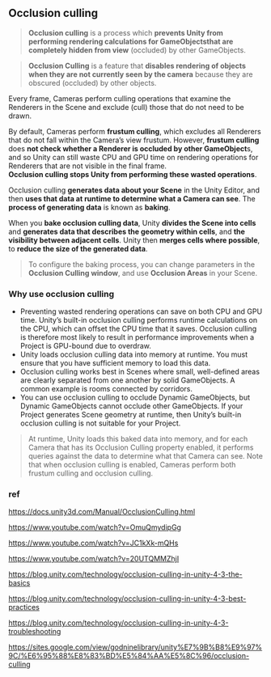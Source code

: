 ## Occlusion culling
> **Occlusion culling** is a process which **prevents Unity from performing rendering calculations for GameObjectsthat are completely hidden from view** (occluded) by other GameObjects.

> **Occlusion Culling** is a feature that **disables rendering of objects when they are not currently seen by the camera** because they are obscured (occluded) by other objects.


Every frame, Cameras
 perform culling operations that examine the Renderers in the Scene
 and exclude (cull) those that do not need to be drawn. 
 
 By default, Cameras perform **frustum culling**, which excludes all Renderers that do not fall within the Camera’s view frustum. However, **frustum culling** does **not check whether a Renderer is occluded by other GameObject**s, and so Unity can still waste CPU and GPU time on rendering operations for Renderers that are not visible in the final frame. \
**Occlusion culling stops Unity from performing these wasted operations**.

Occlusion culling **generates data about your Scene** in the Unity Editor, and then **uses that data at runtime to determine what a Camera can see**. The **process of generating data** is known as **baking**.

When you **bake occlusion culling data**, Unity **divides the Scene into cells** and **generates data that describes the geometry within cells**, and **the visibility between adjacent cells**. Unity then **merges cells where possible**, to **reduce the size of the generated data**.

> To configure the baking process, you can change parameters in the **Occlusion Culling window**, and use **Occlusion Areas** in your Scene.

### Why use occlusion culling
- Preventing wasted rendering operations can save on both CPU and GPU time. Unity’s built-in occlusion culling performs runtime calculations on the CPU, which can offset the CPU time that it saves. Occlusion culling is therefore most likely to result in performance improvements when a Project is GPU-bound due to overdraw.
- Unity loads occlusion culling data into memory at runtime. You must ensure that you have sufficient memory to load this data.
- Occlusion culling works best in Scenes where small, well-defined areas are clearly separated from one another by solid GameObjects. A common example is rooms connected by corridors.
- You can use occlusion culling to occlude Dynamic GameObjects, but Dynamic GameObjects cannot occlude other GameObjects. If your Project generates Scene geometry at runtime, then Unity’s built-in occlusion culling is not suitable for your Project.


> At runtime, Unity loads this baked data into memory, and for each Camera that has its Occlusion Culling property enabled, it performs queries against the data to determine what that Camera can see. Note that when occlusion culling is enabled, Cameras perform both frustum culling and occlusion culling.


### ref
https://docs.unity3d.com/Manual/OcclusionCulling.html

https://www.youtube.com/watch?v=OmuQmydipGg

https://www.youtube.com/watch?v=JC1kXk-mQHs

https://www.youtube.com/watch?v=20UTQMMZhjI

https://blog.unity.com/technology/occlusion-culling-in-unity-4-3-the-basics

https://blog.unity.com/technology/occlusion-culling-in-unity-4-3-best-practices

https://blog.unity.com/technology/occlusion-culling-in-unity-4-3-troubleshooting

https://sites.google.com/view/godninelibrary/unity%E7%9B%B8%E9%97%9C/%E6%95%88%E8%83%BD%E5%84%AA%E5%8C%96/occlusion-culling



